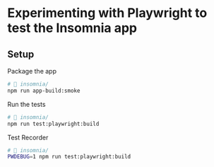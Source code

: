 # Experimenting with Playwright to test the Insomnia app

## Setup

Package the app 

```sh
# 📂 insomnia/
npm run app-build:smoke
```

Run the tests

```sh
# 📂 insomnia/
npm run test:playwright:build
```

Test Recorder

```sh
# 📂 insomnia/
PWDEBUG=1 npm run test:playwright:build 
```
